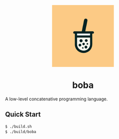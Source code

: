 <div align="center">
  <img src="assets/logo.svg" width="200" />

# boba
</div>

A low-level concatenative programming language.

## Quick Start

```bash
$ ./build.sh
$ ./build/boba
```
